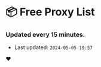 # :package: Free Proxy List
### Updated every 15 minutes.

- Last updated: `2024-05-05 19:57`

:heart:
